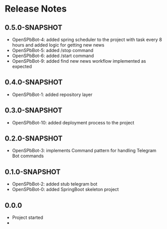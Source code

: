 # Release Notes

## 0.5.0-SNAPSHOT

* OpenSPbBot-4: added spring scheduler to the project with task every 8 hours and added logic for getting new news
* OpenSPbBot-5: added /stop command
* OpenSPbBot-6: added /start command
* OpenSPbBot-9: added find new news workflow implemented as expected

## 0.4.0-SNAPSHOT

*   OpenSPbBot-1: added repository layer

## 0.3.0-SNAPSHOT

*   OpenSPbBot-10: added deployment process to the project

## 0.2.0-SNAPSHOT

*   OpenSPbBot-3: implements Command pattern for handling Telegram Bot commands

## 0.1.0-SNAPSHOT

*   OpenSPbBot-2: added stub telegram bot
*   OpenSPbBot-0: added SpringBoot skeleton project

## 0.0.0
*   Project started
* 
